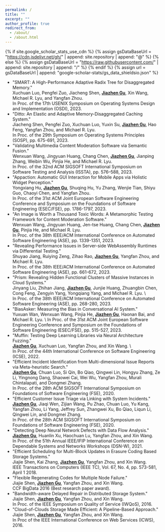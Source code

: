```yaml
---
permalink: /
title: ""
excerpt: ""
author_profile: true
redirect_from: 
  - /about/
  - /about.html
---
```


{% if site.google_scholar_stats_use_cdn %}
{% assign gsDataBaseUrl = "https://cdn.jsdelivr.net/gh/" | append: site.repository | append: "@" %}
{% else %}
{% assign gsDataBaseUrl = "https://raw.githubusercontent.com/" | append: site.repository | append: "/" %}
{% endif %}
{% assign url = gsDataBaseUrl | append: "google-scholar-stats/gs_data_shieldsio.json" %}

<span class='anchor' id='full-pub'></span>

- "SMART: A High-Performance Adaptive Radix Tree for Disaggregated Memory." \
  Xuchuan Luo, Pengfei Zuo, Jiacheng Shen, **<u>Jiazhen Gu</u>**, Xin Wang, Michael R. Lyu, and Yangfan Zhou. \
  In Proc. of the 17th USENIX Symposium on Operating Systems Design and Implementation (OSDI), 2023.
- "Ditto: An Elastic and Adaptive Memory-Disaggregated Caching System." \
  Jiacheng Shen, Pengfei Zuo, Xuchuan Luo, Yuxin Su, **<u>Jiazhen Gu</u>**, Hao Feng, Yangfan Zhou, and Michael R. Lyu. \
  In Proc. of the 29th Symposium on Operating Systems Principles (SOSP), pp. 675-691, 2023.
- "Validating Multimedia Content Moderation Software via Semantic Fusion."\
  Wenxuan Wang, Jingyuan Huang, Chang Chen, **<u>Jiazhen Gu</u>**, Jianping Zhang, Weibin Wu, Pinjia He, and Michael R. Lyu.\
  In Proc. of the 32nd ACM SIGSOFT International Symposium on Software Testing and Analysis (ISSTA), pp. 576–588, 2023.
- "Appaction: Automatic GUI Interaction for Mobile Apps via Holistic Widget Perception." \
  Yongxiang Hu, **<u>Jiazhen Gu</u>**, Shuqing Hu, Yu Zhang, Wenjie Tian, Shiyu Guo, Chaoyi Chen, and Yangfan Zhou. \
  In Proc. of the 31st ACM Joint European Software Engineering Conference and Symposium on the Foundations of Software Engineering (ESEC/FSE), pp. 1786-1797, 2023.
- "An Image is Worth a Thousand Toxic Words: A Metamorphic Testing Framework for Content Moderation Software." \
  Wenxuan Wang, Jingyuan Huang, Jen-tse Huang, Chang Chen, **<u>Jiazhen Gu</u>**, Pinjia He, and Michael R. Lyu. \
  In Proc. of the 38th IEEE/ACM International Conference on Automated Software Engineering (ASE), pp. 1339-1351, 2023.
- "Revealing Performance Issues in Server-side WebAssembly Runtimes via Differential Testing." \
  Shuyao Jiang, Ruiying Zeng, Zihao Rao, **<u>Jiazhen Gu</u>**, Yangfan Zhou, and Michael R. Lyu. \
  In Proc. of the 38th IEEE/ACM International Conference on Automated Software Engineering (ASE), pp. 661-672, 2023.
- "Prism: Revealing Hidden Functional Clusters of Massive Instances in Cloud Systems." \
  Jinyang Liu, Zhihan Jiang, **<u>Jiazhen Gu</u>**, Junjie Huang, Zhuangbin Chen, Cong Feng, Zengyin Yang, Yongqiang Yang, and Michael R. Lyu. \  
  In Proc. of the 38th IEEE/ACM International Conference on Automated Software Engineering (ASE), pp. 268-280, 2023.
- "BiasAsker: Measuring the Bias in Conversational AI System." \
  Yuxuan Wan, Wenxuan Wang, Pinjia He, **<u>Jiazhen Gu</u>**, Haonan Bai, and Michael R. Lyu. \ 
  In Proc. of the 31st ACM Joint European Software Engineering Conference and Symposium on the Foundations of Software Engineering (ESEC/FSE), pp. 515-527, 2023. 
- "Muffin: Testing Deep Learning Libraries via Neural Architecture Fuzzing." \
  **<u>Jiazhen Gu</u>**, Xuchuan Luo, Yangfan Zhou, and Xin Wang. \  
  In Proc. of the 44th International Conference on Software Engineering (ICSE), 2022.
- "Efficient Incident Identification from Multi-dimensional Issue Reports via Meta-heuristic Search." \
  **<u>Jiazhen Gu</u>**, Chuan Luo, Si Qin, Bo Qiao, Qingwei Lin, Hongyu Zhang, Ze Li, Yingnong Dang, Shaowei Cai, Wei Wu, Yangfan Zhou, Murali Chintalapati, and Dongmei Zhang. \
  In Proc. of the 28th ACM SIGSOFT International Symposium on Foundations of Software Engineering (FSE), 2020. 
- "Efficient Customer Issue Triage via Linking with System Incidents." \
  **<u>Jiazhen Gu</u>**, Jiaqi Wen, Zijian Wang, Pu Zhao, Chuan Luo, Yu Kang, Yangfan Zhou, Li Yang, Jeffrey Sun, Zhangwei Xu, Bo Qiao, Liqun Li, Qingwei Lin, and Dongmei Zhang. \
  In Proc. of the 28th ACM SIGSOFT International Symposium on Foundations of Software Engineering (FSE), 2020.
- "Detecting Deep Neural Network Defects with Data Flow Analysis." \
  **<u>Jiazhen Gu</u>**, Huanlin Xu, Haochuan Lu, Yangfan Zhou, and Xin Wang. \
  In Proc. of the 51th Annual IEEE/IFIP International Conference on Dependable Systems and Networks Workshops (DSN-W), 2021.
- "Efficient Scheduling for Multi-Block Updates in Erasure Coding Based Storage Systems." \
  Jiajie Shen, Kai Zhang, **<u>Jiazhen Gu</u>**, Yangfan Zhou, and Xin Wang. \
  IEEE Transactions on Computers (IEEE TC), Vol. 67, No. 4, pp. 573-581, April 1 2018.
- "Flexible Regenerating Codes for Multiple Node Failure." \
  Jiajie Shen, **<u>Jiazhen Gu</u>**, Yangfan Zhou, and Xin Wang. \
  CCF BigData 2016 (Best research paper award).
- "Bandwidth-aware Delayed Repair in Distributed Storage System." \
  Jiajie Shen, **<u>Jiazhen Gu</u>**, Yangfan Zhou, and Xin Wang. \
  In Proc. of the IEEE Symposium on Quality of Service (IWQoS), 2016.
- "Cloud-of-Clouds Storage Made Efficient: A Pipeline-Based Approach." \
  Jiajie Shen, **<u>Jiazhen Gu</u>**, Yangfan Zhou, and Xin Wang. \
  In Proc of the IEEE International Conference on Web Services (ICWS), 2016.

